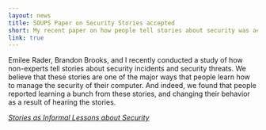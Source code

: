 ```yaml
---
layout: news
title: SOUPS Paper on Security Stories accepted
short: My recent paper on how people tell stories about security was accepted at SOUPS 2012
link: true
---
```


Emilee Rader, Brandon Brooks, and I recently conducted a study of how non-experts tell stories about security incidents
and security threats. We believe that these stories are one of the major ways that people learn how to manage the
security of their computer. And indeed, we found that people reported learning a bunch from these stories, and changing
their behavior as a result of hearing the stories.

[*Stories as Informal Lessons about Security*](/papers/conference/security-stories.html)
